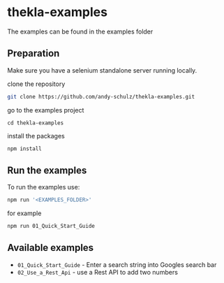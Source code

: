 # thekla-examples

The examples can be found in the examples folder 

## Preparation

Make sure you have a selenium standalone server running locally.

clone the repository

````bash
git clone https://github.com/andy-schulz/thekla-examples.git
````

go to the examples project
````
cd thekla-examples
````

install the packages

````bash
npm install
````

## Run the examples

To run the examples use:

```bash
npm run '<EXAMPLES_FOLDER>'
```

for example

```bash
npm run 01_Quick_Start_Guide
```

## Available examples

* ``01_Quick_Start_Guide`` - Enter a search string into Googles search bar
* ``02_Use_a_Rest_Api`` - use a Rest API to add two numbers